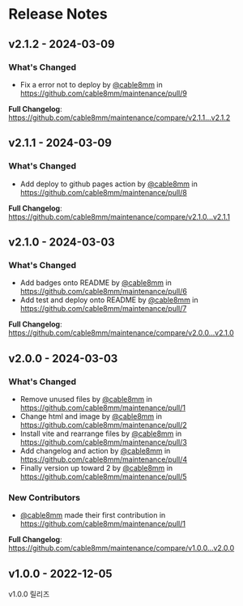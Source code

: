 # Release Notes

## v2.1.2 - 2024-03-09

### What's Changed

* Fix a error not to deploy by [@cable8mm](https://github.com/cable8mm) in https://github.com/cable8mm/maintenance/pull/9

**Full Changelog**: https://github.com/cable8mm/maintenance/compare/v2.1.1...v2.1.2

## v2.1.1 - 2024-03-09

### What's Changed

* Add deploy to github pages action by [@cable8mm](https://github.com/cable8mm) in https://github.com/cable8mm/maintenance/pull/8

**Full Changelog**: https://github.com/cable8mm/maintenance/compare/v2.1.0...v2.1.1

## v2.1.0 - 2024-03-03

### What's Changed

* Add badges onto README by [@cable8mm](https://github.com/cable8mm) in https://github.com/cable8mm/maintenance/pull/6
* Add test and deploy onto README by [@cable8mm](https://github.com/cable8mm) in https://github.com/cable8mm/maintenance/pull/7

**Full Changelog**: https://github.com/cable8mm/maintenance/compare/v2.0.0...v2.1.0

## v2.0.0 - 2024-03-03

### What's Changed

* Remove unused files by [@cable8mm](https://github.com/cable8mm) in https://github.com/cable8mm/maintenance/pull/1
* Change html and image by [@cable8mm](https://github.com/cable8mm) in https://github.com/cable8mm/maintenance/pull/2
* Install vite and rearrange files by [@cable8mm](https://github.com/cable8mm) in https://github.com/cable8mm/maintenance/pull/3
* Add changelog and action by [@cable8mm](https://github.com/cable8mm) in https://github.com/cable8mm/maintenance/pull/4
* Finally version up toward 2 by [@cable8mm](https://github.com/cable8mm) in https://github.com/cable8mm/maintenance/pull/5

### New Contributors

* [@cable8mm](https://github.com/cable8mm) made their first contribution in https://github.com/cable8mm/maintenance/pull/1

**Full Changelog**: https://github.com/cable8mm/maintenance/compare/v1.0.0...v2.0.0

## v1.0.0 - 2022-12-05

v1.0.0 릴리즈
